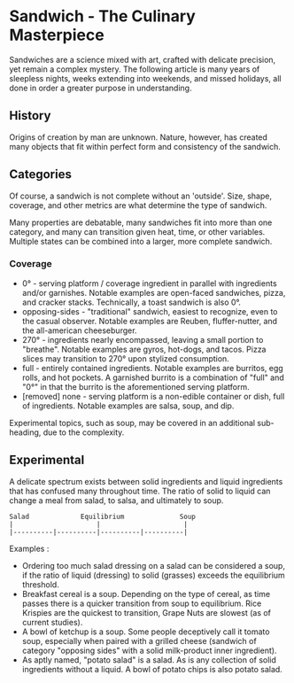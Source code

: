 # Sandwich - The Culinary Masterpiece

Sandwiches are a science mixed with art, crafted with delicate precision, yet remain a complex mystery. The following article is many years of sleepless nights, weeks extending into weekends, and missed holidays, all done in order a greater purpose in understanding.

## History

Origins of creation by man are unknown. Nature, however, has created many objects that fit within perfect form and consistency of the sandwich.

## Categories

Of course, a sandwich is not complete without an 'outside'. Size, shape, coverage, and other metrics are what determine the type of sandwich.

Many properties are debatable, many sandwiches fit into more than one category, and many can transition given heat, time, or other variables. Multiple states can be combined into a larger, more complete sandwich.

### Coverage

* 0° - serving platform / coverage ingredient in parallel with ingredients and/or garnishes. Notable examples are open-faced sandwiches, pizza, and cracker stacks. Technically, a toast sandwich is also 0°.
* opposing-sides - "traditional" sandwich, easiest to recognize, even to the casual observer. Notable examples are Reuben, fluffer-nutter, and the all-american cheeseburger.
* 270° - ingredients nearly encompassed, leaving a small portion to "breathe". Notable examples are gyros, hot-dogs, and tacos. Pizza slices may transition to 270° upon stylized consumption.
* full - entirely contained ingredients. Notable examples are burritos, egg rolls, and hot pockets. A garnished burrito is a combination of "full" and "0°" in that the burrito is the aforementioned serving platform.
* [removed] none - serving platform is a non-edible container or dish, full of ingredients. Notable examples are salsa, soup, and dip.

Experimental topics, such as soup, may be covered in an additional sub-heading, due to the complexity.

## Experimental

A delicate spectrum exists between solid ingredients and liquid ingredients that has confused many throughout time. The ratio of solid to liquid can change a meal from salad, to salsa, and ultimately to soup.

```
Salad             Equilibrium              Soup
|                     |                     |
|----------|----------|----------|----------|
```

Examples :

* Ordering too much salad dressing on a salad can be considered a soup, if the ratio of liquid (dressing) to solid (grasses) exceeds the equilibrium threshold.
* Breakfast cereal is a soup. Depending on the type of cereal, as time passes there is a quicker transition from soup to equilibrium. Rice Krispies are the quickest to transition, Grape Nuts are slowest (as of current studies).
* A bowl of ketchup is a soup. Some people deceptively call it tomato soup, especially when paired with a grilled cheese (sandwich of category "opposing sides" with a solid milk-product inner ingredient).
* As aptly named, "potato salad" is a salad. As is any collection of solid ingredients without a liquid. A bowl of potato chips is also potato salad.
